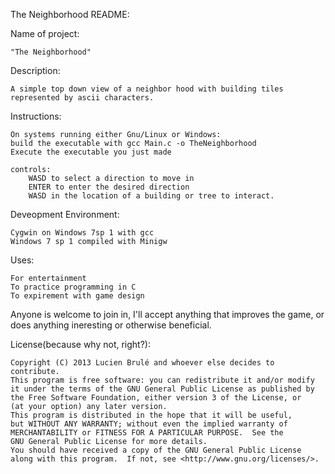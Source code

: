 The Neighborhood README:

Name of project:

    "The Neighborhood"
    
Description:

    A simple top down view of a neighbor hood with building tiles represented by ascii characters.
    
Instructions:

    On systems running either Gnu/Linux or Windows:
    build the executable with gcc Main.c -o TheNeighborhood
    Execute the executable you just made
    
    controls:
        WASD to select a direction to move in
        ENTER to enter the desired direction
        WASD in the location of a building or tree to interact.
        
Deveopment Environment:

    Cygwin on Windows 7sp 1 with gcc
    Windows 7 sp 1 compiled with Minigw
    
Uses:
    
    For entertainment
    To practice programming in C
    To expirement with game design

Anyone is welcome to join in, I'll accept anything that improves the game, or does anything ineresting or otherwise beneficial.

License(because why not, right?):

    Copyright (C) 2013 Lucien Brulé and whoever else decides to contribute.
    This program is free software: you can redistribute it and/or modify
    it under the terms of the GNU General Public License as published by
    the Free Software Foundation, either version 3 of the License, or
    (at your option) any later version.
    This program is distributed in the hope that it will be useful,
    but WITHOUT ANY WARRANTY; without even the implied warranty of
    MERCHANTABILITY or FITNESS FOR A PARTICULAR PURPOSE.  See the
    GNU General Public License for more details.
    You should have received a copy of the GNU General Public License
    along with this program.  If not, see <http://www.gnu.org/licenses/>.
  
